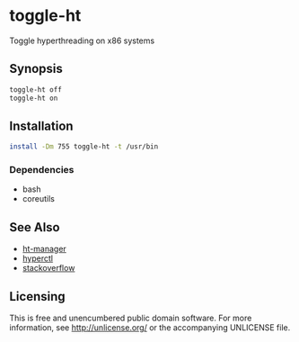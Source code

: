# toggle-ht

Toggle hyperthreading on x86 systems

## Synopsis

```sh
toggle-ht off
toggle-ht on
```

## Installation

```sh
install -Dm 755 toggle-ht -t /usr/bin
```

### Dependencies

- bash
- coreutils

## See Also

- [ht-manager](https://github.com/damentz/ht-manager)
- [hyperctl](https://github.com/jhoblitt/hyperctl)
- [stackoverflow](https://serverfault.com/questions/235825/disable-hyperthreading-from-within-linux-no-access-to-bios/797534#797534)

## Licensing

This is free and unencumbered public domain software. For more
information, see http://unlicense.org/ or the accompanying UNLICENSE file.
